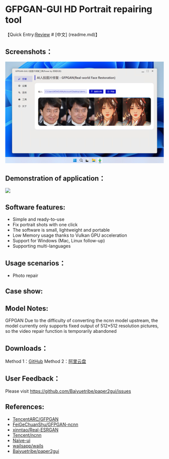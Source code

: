 # GFPGAN-GUI HD Portrait repairing tool

【Quick Entry:[Review](readme_en.md)  # [中文] (readme.md)】

## Screenshots：

![](../docs/images/gfpgan_gui.png)

## Demonstration of application：

![](https://camo.githubusercontent.com/37b7b9eeea773388ddf21aa313800d83dfcc99dc8358fad14f9772ccd43106e8/68747470733a2f2f78696e6e74616f2e6769746875622e696f2f70726f6a656374732f47465047414e5f7372632f67667067616e5f7465617365722e6a7067)

## Software features:

- Simple and ready-to-use
- Fix portrait shots with one click
- The software is small, lightweight and portable
- Low Memory usage thanks to  Vulkan GPU acceleration 
- Support for Windows (Mac, Linux follow-up)
- Supporting multi-languages
## Usage scenarios：

- Photo repair

## Case show:



## Model Notes:

GFPGAN Due to the difficulty of converting the ncnn model upstream, the model currently only supports fixed output of  512*512 resolution pictures, so the video repair function is temporarily abandoned

## Downloads：

Method 1：[GitHub](https://github.com/Baiyuetribe/paper2gui/releases/tag/Published)
Method 2：[阿里云盘](https://www.aliyundrive.com/s/2b4hyudGkni)

## User Feedback：

Please visit https://github.com/Baiyuetribe/paper2gui/issues

## References:

- [TencentARC/GFPGAN](https://github.com/TencentARC/GFPGAN)
- [FeiGeChuanShu/GFPGAN-ncnn](https://github.com/FeiGeChuanShu/GFPGAN-ncnn)
- [xinntao/Real-ESRGAN](https://github.com/xinntao/Real-ESRGAN/)
- [Tencent/ncnn](https://github.com/Tencent/ncnn)
- [Naive-ui](https://www.naiveui.com/zh-CN/os-theme)
- [wailsapp/wails](https://github.com/wailsapp/wails)
- [Baiyuetribe/paper2gui](https://github.com/Baiyuetribe/paper2gui)